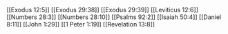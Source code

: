 [[Exodus 12:5]]
[[Exodus 29:38]]
[[Exodus 29:39]]
[[Leviticus 12:6]]
[[Numbers 28:3]]
[[Numbers 28:10]]
[[Psalms 92:2]]
[[Isaiah 50:4]]
[[Daniel 8:11]]
[[John 1:29]]
[[1 Peter 1:19]]
[[Revelation 13:8]]
